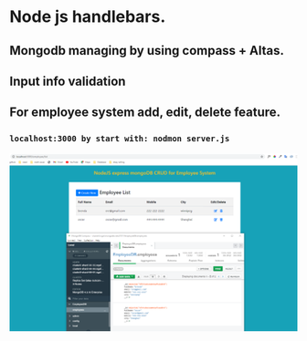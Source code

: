 # Node js handlebars.

## Mongodb managing by using compass + Altas.

## Input info validation

## For employee system add, edit, delete feature.

### `localhost:3000 by start with: nodmon server.js`

![](2020-10-26-17-59-27.png)
